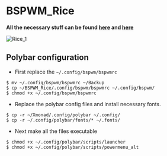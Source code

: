 # BSPWM_Rice

**All the necessary stuff can be found [here](https://github.com/VaughnValle/blue-sky/blob/master/README.md) and [here](https://github.com/miscellaneous-mice/Linux_Rice)**


![Rice_1](https://github.com/miscellaneous-mice/BSPWM_Rice/assets/79500624/63345835-d6e7-4000-a39e-003ad16191ea)

## Polybar configuration
- First replace the ```~/.config/bspwm/bspwmrc```
```
$ mv ~/.config/bspwm/bspwmrc ~/Backup
$ cp ~/BSPWM_Rice/.config/bspwm/bspwmrc ~/.config/bspwm/
$ chmod +x ~/.config/bspwm/bspwmrc
```
- Replace the polybar config files and install necessary fonts.
```
$ cp -r ~/Xmonad/.config/polybar ~/.config/
$ cp -r ~/.config/polybar/fonts/* ~/.fonts/
```
- Next make all the files executable
```
$ chmod +x ~/.config/polybar/scripts/launcher
$ chmod +x ~/.config/polybar/scripts/powermenu_alt
```
